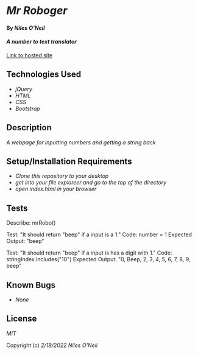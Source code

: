 # _Mr Roboger_

#### By _**Niles O'Neil**_

#### _A number to text translator_

[Link to hosted site](https://nilesoneil.github.io/Mr-Roboger/)

## Technologies Used

* _jQuery_
* _HTML_
* _CSS_
* _Bootstrap_

## Description

_A webpage for inputting numbers and getting a string back_

## Setup/Installation Requirements

* _Clone this repository to your desktop_
* _get into your file exploreer and go to the top of the directory_
* _open index.html in your browser_

## Tests

Describe: mrRobo()

Test: "It should return "beep" if a input is a 1."
Code:
number = 1
Expected Output: "beep"

Test: "It should return "beep" if a input is has a digit with 1."
Code: stringIndex.includes("10")
Expected Output: "0, Beep, 2, 3, 4, 5, 6, 7, 8, 9, beep"


## Known Bugs

* _None_

## License

_MIT_

Copyright (c) _2/18/2022_ _Niles O'Neil_